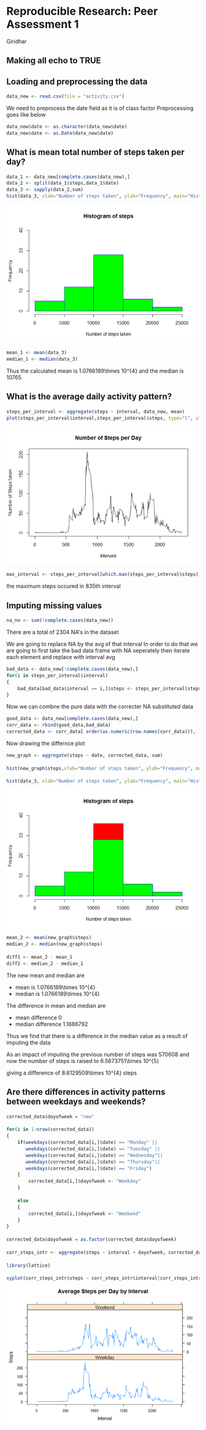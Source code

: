# Reproducible Research: Peer Assessment 1
Giridhar  

## Making all echo to TRUE




## Loading and preprocessing the data

```r
data_new <- read.csv(file = "activity.csv")
```
We need to preprocess the date field as it is of class factor Preprocessing goes like below

```r
data_new$date <- as.character(data_new$date)
data_new$date <- as.Date(data_new$date)
```





## What is mean total number of steps taken per day?


```r
data_1 <- data_new[complete.cases(data_new),]
data_2 <- split(data_1$steps,data_1$date)
data_3 <- sapply(data_2,sum)
hist(data_3, xlab="Number of steps taken", ylab="Frequency", main="Histogram of steps", border="blue", col="green", ylim=c(0,40))
```

![](PA1_template_files/figure-html/unnamed-chunk-3-1.png)<!-- -->

```r
mean_1 <- mean(data_3)
median_1 <- median(data_3)
```
Thus the calculated mean is 1.0766189\times 10^{4} and the median is 10765



## What is the average daily activity pattern?


```r
steps_per_interval <- aggregate(steps ~ interval, data_new, mean)
plot(steps_per_interval$interval,steps_per_interval$steps, type="l", xlab="Intervals", ylab="Number of Steps taken",main="Number of Steps per Day")
```

![](PA1_template_files/figure-html/unnamed-chunk-4-1.png)<!-- -->

```r
max_interval <- steps_per_interval[which.max(steps_per_interval$steps),1]
```

the maximum steps occured in 835th interval

## Imputing missing values


```r
na_no <- sum(!complete.cases(data_new))
```

There are a total of 2304 NA's in the dataset

We are going to replace NA by the avg of that interval
In order to do that we are going to first take the bad data frame with NA seperately
then iterate each element and replace with interval avg


```r
bad_data <- data_new[!complete.cases(data_new),]
for(i in steps_per_interval$interval)
{
    bad_data[bad_data$interval == i,]$steps <- steps_per_interval[steps_per_interval$interval == i,2]
}
```

Now we can combne the pure data with the correcter NA substituted data


```r
good_data <- data_new[complete.cases(data_new),]
corr_data <- rbind(good_data,bad_data)
corrected_data <- corr_data[ order(as.numeric(row.names(corr_data))), ]
```

Now drawing the differnce plot

```r
new_graph <- aggregate(steps ~ date, corrected_data, sum)

hist(new_graph$steps,xlab="Number of steps taken", ylab="Frequency", main="Histogram of steps", border="blue", col="red", ylim=c(0,40))

hist(data_3, xlab="Number of steps taken", ylab="Frequency", main="Histogram of steps", border="blue", col="green", ylim=c(0,40),add = T)
```

![](PA1_template_files/figure-html/unnamed-chunk-8-1.png)<!-- -->

```r
mean_2 <- mean(new_graph$steps)
median_2 <- median(new_graph$steps)

diff1 <- mean_2 - mean_1
diff2 <- median_2 - median_1
```

The new mean and median are
* mean is 1.0766189\times 10^{4}
* median is 1.0766189\times 10^{4}

The difference in mean and median are
* mean difference 0
* median difference 1.1886792

Thus we find that there is a difference in the median value as a result of imputing the data

As an impact of imputing the previous number of steps was 570608 and now the number of steps is raised to 6.5673751\times 10^{5}

giving a difference of 8.6129509\times 10^{4} steps


## Are there differences in activity patterns between weekdays and weekends?


```r
corrected_data$dayofweek = "new"

for(i in 1:nrow(corrected_data))
{
    if(weekdays(corrected_data[i,]$date) == "Monday" ||
       weekdays(corrected_data[i,]$date) == "Tuesday" || 
       weekdays(corrected_data[i,]$date) == "Wednesday"|| 
       weekdays(corrected_data[i,]$date) == "Thursday"||
       weekdays(corrected_data[i,]$date) == "Friday")
    {
        corrected_data[i,]$dayofweek <- "Weekday"
    }
    
    else
    {
        corrected_data[i,]$dayofweek <- "Weekend"
    }
}

corrected_data$dayofweek = as.factor(corrected_data$dayofweek)

corr_steps_intr <- aggregate(steps ~ interval + dayofweek, corrected_data, mean)

library(lattice)

xyplot(corr_steps_intr$steps ~ corr_steps_intr$interval|corr_steps_intr$dayofweek, main="Average Steps per Day by Interval",xlab="Interval", ylab="Steps",layout=c(1,2), type="l")
```

![](PA1_template_files/figure-html/unnamed-chunk-9-1.png)<!-- -->
